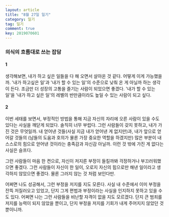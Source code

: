 ```yaml
---
layout: article
title: "8월 27일 일기"
category: 일기
tag: 일기
comment: true
key: 2019070601
---
```


### 의식의 흐름대로 쓰는 잡담

#### 1

생각해보면, 내가 하고 싶은 일들을 다 해 오면서 살아온 것 같다.
어떻게 이게 가능했을까.
'내가 하고싶은 일'과 '내가 할 수 있는 일'의 수준으로 낮춰 온 게 아닐까 하는 생각이 든다.
조금만 더 성장의 고통을 즐기는 사람이 되었으면 좋겠다.
'내가 할 수 있는 일'을 '내가 하고 싶은 일'의 레벨의 반만큼이라도 높일 수 있는 사람이 되고 싶다.

#### 2

이번 세태를 보면서, 부정적인 방법을 통해 지금 자신의 자리에 오른 사람이 있을 수도 있다는 사실을 깨닫게 되었다.
솔직히 너무 부럽다.
그런 사람들이 갖지 못하고, 내가 가진 것은 무엇일까.
내 얻어낸 것들(사실 지금 내가 얻어낸 게 없지만)과, 내가 앞으로 얻어갈 것들의 (남들의 도움과 호의가 물론 가장 중요한 역할을 하겠지만) 많은 부분이 내 스스로의 힘으로 얻어낸 것이라는 충족감과 자신감 아닐까.
이런 것 밖에 가진 게 없다는 사실은 슬프다.

그런 사람들이 마음 한 켠으로, 자신이 저지른 부정이 들킬까봐 걱정하거나 부끄러워했으면 좋겠다.
그런 사람들이 자신이 한 일이, 오로지 자신의 힘으로만 해낸 일이라고 생각하지 않았으면 좋겠다.
물론 그러지 않는 것 처럼 보인다만.

어쩌면 나도 성공해서, 그런 부정을 저지를 지도 모른다.
사실 내 수준에서 이미 부정을 잔뜩 저질러오고 있었고, 단지 그게 편법과 부정이라는 사실을 인지하지 못하고 있을 수도 있다.
어쩌면 나는 그런 사람들을 비난할 자격이 없을 지도 모르겠다. 단지 큰 범죄를 저지를 능력이 되지 않았을 뿐이고, 단지 부정을 저지를 기회가 내게 주어지지 않았던 것 뿐이니까.
